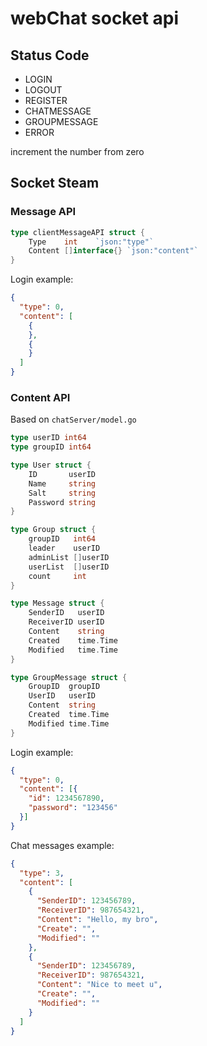 # webChat socket api

## Status Code

* LOGIN
* LOGOUT
*	REGISTER
*	CHATMESSAGE
*	GROUPMESSAGE
*	ERROR

increment the number from zero

## Socket Steam

### Message API

```go
type clientMessageAPI struct {
	Type    int    `json:"type"`
	Content []interface{} `json:"content"`
}
```

Login example:

```json
{
  "type": 0,
  "content": [
    {
    },
    {
    }
  ]
}
```

### Content API

Based on `chatServer/model.go`

```go
type userID int64
type groupID int64

type User struct {
	ID       userID
	Name     string
	Salt     string
	Password string
}

type Group struct {
	groupID   int64
	leader    userID
	adminList []userID
	userList  []userID
	count     int
}

type Message struct {
	SenderID   userID
	ReceiverID userID
	Content    string
	Created    time.Time
	Modified   time.Time
}

type GroupMessage struct {
	GroupID  groupID
	UserID   userID
	Content  string
	Created  time.Time
	Modified time.Time
}
```

Login example:

```json
{
  "type": 0,
  "content": [{
    "id": 1234567890,
    "password": "123456"
  }]
}
```

Chat messages example:

```json
{
  "type": 3,
  "content": [
    {
      "SenderID": 123456789,
      "ReceiverID": 987654321,
      "Content": "Hello, my bro",
      "Create": "",
      "Modified": ""
    },
    {
      "SenderID": 123456789,
      "ReceiverID": 987654321,
      "Content": "Nice to meet u",
      "Create": "",
      "Modified": ""
    }
  ]
}
```
